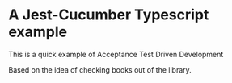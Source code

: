 # A Jest-Cucumber Typescript example

This is a quick example of Acceptance Test Driven Development

Based on the idea of checking books out of the library.
